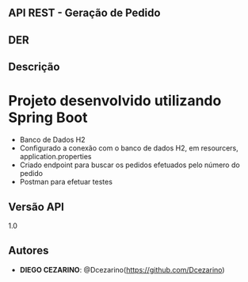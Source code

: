 ## API REST - Geração de Pedido

## DER


## Descrição
# Projeto desenvolvido utilizando Spring Boot
- Banco de Dados H2
- Configurado a conexão com o banco de dados H2, em resourcers, application.properties
- Criado endpoint para buscar os pedidos efetuados pelo número do pedido
- Postman para efetuar testes

## Versão API
1.0

## Autores
* **DIEGO CEZARINO**: @Dcezarino(https://github.com/Dcezarino)
